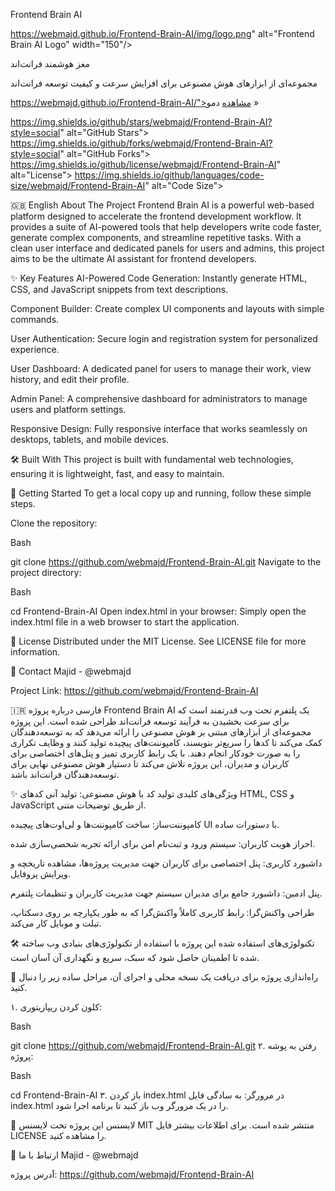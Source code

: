 Frontend Brain AI




https://webmajd.github.io/Frontend-Brain-AI/img/logo.png" alt="Frontend Brain AI Logo" width="150"/>

مغز هوشمند فرانت‌اند

مجموعه‌ای از ابزارهای هوش مصنوعی برای افزایش سرعت و کیفیت توسعه فرانت‌اند




https://webmajd.github.io/Frontend-Brain-AI/">مشاهده دمو »

 https://img.shields.io/github/stars/webmajd/Frontend-Brain-AI?style=social" alt="GitHub Stars"> https://img.shields.io/github/forks/webmajd/Frontend-Brain-AI?style=social" alt="GitHub Forks"> https://img.shields.io/github/license/webmajd/Frontend-Brain-AI" alt="License"> https://img.shields.io/github/languages/code-size/webmajd/Frontend-Brain-AI" alt="Code Size"> 

🇬🇧 English
About The Project
Frontend Brain AI is a powerful web-based platform designed to accelerate the frontend development workflow. It provides a suite of AI-powered tools that help developers write code faster, generate complex components, and streamline repetitive tasks. With a clean user interface and dedicated panels for users and admins, this project aims to be the ultimate AI assistant for frontend developers.

✨ Key Features
AI-Powered Code Generation: Instantly generate HTML, CSS, and JavaScript snippets from text descriptions.

Component Builder: Create complex UI components and layouts with simple commands.

User Authentication: Secure login and registration system for personalized experience.

User Dashboard: A dedicated panel for users to manage their work, view history, and edit their profile.

Admin Panel: A comprehensive dashboard for administrators to manage users and platform settings.

Responsive Design: Fully responsive interface that works seamlessly on desktops, tablets, and mobile devices.

🛠️ Built With
This project is built with fundamental web technologies, ensuring it is lightweight, fast, and easy to maintain.

🚀 Getting Started
To get a local copy up and running, follow these simple steps.

Clone the repository:

Bash

git clone https://github.com/webmajd/Frontend-Brain-AI.git
Navigate to the project directory:

Bash

cd Frontend-Brain-AI
Open index.html in your browser:
Simply open the index.html file in a web browser to start the application.

📄 License
Distributed under the MIT License. See LICENSE file for more information.

📧 Contact
Majid - @webmajd

Project Link: https://github.com/webmajd/Frontend-Brain-AI



🇮🇷 فارسی
درباره پروژه
Frontend Brain AI یک پلتفرم تحت وب قدرتمند است که برای سرعت بخشیدن به فرآیند توسعه فرانت‌اند طراحی شده است. این پروژه مجموعه‌ای از ابزارهای مبتنی بر هوش مصنوعی را ارائه می‌دهد که به توسعه‌دهندگان کمک می‌کند تا کدها را سریع‌تر بنویسند، کامپوننت‌های پیچیده تولید کنند و وظایف تکراری را به صورت خودکار انجام دهند. با یک رابط کاربری تمیز و پنل‌های اختصاصی برای کاربران و مدیران، این پروژه تلاش می‌کند تا دستیار هوش مصنوعی نهایی برای توسعه‌دهندگان فرانت‌اند باشد.

✨ ویژگی‌های کلیدی
تولید کد با هوش مصنوعی: تولید آنی کدهای HTML, CSS و JavaScript از طریق توضیحات متنی.

کامپوننت‌ساز: ساخت کامپوننت‌ها و لی‌اوت‌های پیچیده UI با دستورات ساده.

احراز هویت کاربران: سیستم ورود و ثبت‌نام امن برای ارائه تجربه شخصی‌سازی شده.

داشبورد کاربری: پنل اختصاصی برای کاربران جهت مدیریت پروژه‌ها، مشاهده تاریخچه و ویرایش پروفایل.

پنل ادمین: داشبورد جامع برای مدیران سیستم جهت مدیریت کاربران و تنظیمات پلتفرم.

طراحی واکنش‌گرا: رابط کاربری کاملاً واکنش‌گرا که به طور یکپارچه بر روی دسکتاپ، تبلت و موبایل کار می‌کند.

🛠️ تکنولوژی‌های استفاده شده
این پروژه با استفاده از تکنولوژی‌های بنیادی وب ساخته شده تا اطمینان حاصل شود که سبک، سریع و نگهداری آن آسان است.

🚀 راه‌اندازی پروژه
برای دریافت یک نسخه محلی و اجرای آن، مراحل ساده زیر را دنبال کنید.

۱. کلون کردن ریپازیتوری:

Bash

git clone https://github.com/webmajd/Frontend-Brain-AI.git
۲. رفتن به پوشه پروژه:

Bash

cd Frontend-Brain-AI
۳. باز کردن index.html در مرورگر:
به سادگی فایل index.html را در یک مرورگر وب باز کنید تا برنامه اجرا شود.

📄 لایسنس
این پروژه تحت لایسنس MIT منتشر شده است. برای اطلاعات بیشتر فایل LICENSE را مشاهده کنید.

📧 ارتباط با ما
Majid - @webmajd

آدرس پروژه: https://github.com/webmajd/Frontend-Brain-AI